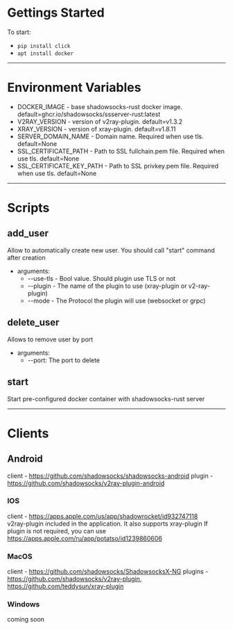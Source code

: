 # Gettings Started

To start:
- ```pip install click```
- ```apt install docker```
***

# Environment Variables
- DOCKER_IMAGE - base shadowsocks-rust docker image. default=ghcr.io/shadowsocks/ssserver-rust:latest
- V2RAY_VERSION - version of v2ray-plugin. default=v1.3.2
- XRAY_VERSION - version of xray-plugin. default=v1.8.11
- SERVER_DOMAIN_NAME - Domain name. Required when use tls. default=None
- SSL_CERTIFICATE_PATH - Path to SSL fullchain.pem file. Required when use tls. default=None
- SSL_CERTIFICATE_KEY_PATH - Path to SSL privkey.pem file. Required when use tls. default=None
***

# Scripts

## add_user 
Allow to automatically create new user. You should call "start" command after creation
  - arguments: 
    * --use-tls - Bool value. Should plugin use TLS or not
    * --plugin - The name of the plugin to use (xray-plugin or v2-ray-plugin)
    * --mode - The Protocol the plugin will use (websocket or grpc)
## delete_user
Allows to remove user by port
  - arguments:
    * --port: The port to delete
## start
Start pre-configured docker container with shadowsocks-rust server
***

# Clients
## Android
client - https://github.com/shadowsocks/shadowsocks-android
plugin - https://github.com/shadowsocks/v2ray-plugin-android

### IOS
client - https://apps.apple.com/us/app/shadowrocket/id932747118 \
v2ray-plugin included in the application. It also supports xray-plugin
If plugin is not required, you can use https://apps.apple.com/ru/app/potatso/id1239860606

### MacOS
client - https://github.com/shadowsocks/ShadowsocksX-NG
plugins - https://github.com/shadowsocks/v2ray-plugin, https://github.com/teddysun/xray-plugin

### Windows
coming soon